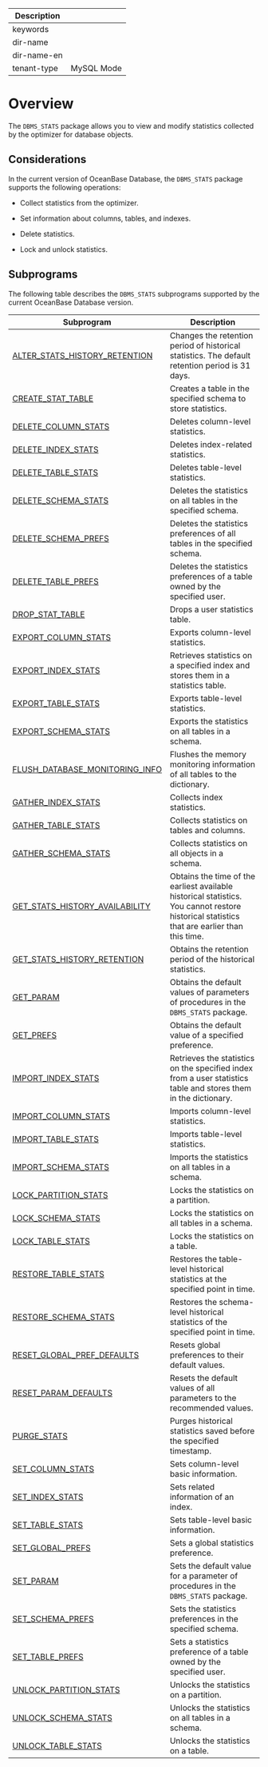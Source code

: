 | Description   |                 |
|---------------|-----------------|
| keywords      |                 |
| dir-name      |                 |
| dir-name-en   |                 |
| tenant-type   | MySQL Mode      |

# Overview


The `DBMS_STATS` package allows you to view and modify statistics collected by the optimizer for database objects.

## Considerations

In the current version of OceanBase Database, the `DBMS_STATS` package supports the following operations:

* Collect statistics from the optimizer.

* Set information about columns, tables, and indexes.

* Delete statistics.

* Lock and unlock statistics.


## Subprograms

The following table describes the `DBMS_STATS` subprograms supported by the current OceanBase Database version.

| **Subprogram** | **Description** |
|-------------------------------------------------------------|------------------------------------------|
| [ALTER_STATS_HISTORY_RETENTION](../15900.dbms-stats-mysql/200.alter-stats-history-retention-mysql.md) | Changes the retention period of historical statistics. The default retention period is 31 days.  |
| [CREATE_STAT_TABLE](../15900.dbms-stats-mysql/300.create-stat-table-mysql.md) | Creates a table in the specified schema to store statistics.  |
| [DELETE_COLUMN_STATS](../15900.dbms-stats-mysql/400.delete-column-stats-mysql.md) | Deletes column-level statistics.  |
| [DELETE_INDEX_STATS](../15900.dbms-stats-mysql/500.delete-index-stats-mysql.md) | Deletes index-related statistics.  |
| [DELETE_TABLE_STATS](../15900.dbms-stats-mysql/600.delete-table-stats-mysql.md) | Deletes table-level statistics.  |
| [DELETE_SCHEMA_STATS](../15900.dbms-stats-mysql/700.delete-schema-stats-mysql.md) | Deletes the statistics on all tables in the specified schema.  |
| [DELETE_SCHEMA_PREFS](../15900.dbms-stats-mysql/800.delete-schema-prefs-mysql.md) | Deletes the statistics preferences of all tables in the specified schema.  |
| [DELETE_TABLE_PREFS](../15900.dbms-stats-mysql/900.delete-table-prefs-mysql.md) | Deletes the statistics preferences of a table owned by the specified user.  |
| [DROP_STAT_TABLE](../15900.dbms-stats-mysql/1000.drop-stat-table-mysql.md) | Drops a user statistics table.  |
| [EXPORT_COLUMN_STATS](../15900.dbms-stats-mysql/1100.export-column-stats-mysql.md) | Exports column-level statistics.  |
| [EXPORT_INDEX_STATS](../15900.dbms-stats-mysql/1200.export-index-stats-mysql.md) | Retrieves statistics on a specified index and stores them in a statistics table.  |
| [EXPORT_TABLE_STATS](../15900.dbms-stats-mysql/1300.export-table-stats-mysql.md) | Exports table-level statistics.  |
| [EXPORT_SCHEMA_STATS](../15900.dbms-stats-mysql/1400.export-schema-stats-mysql.md) | Exports the statistics on all tables in a schema.  |
| [FLUSH_DATABASE_MONITORING_INFO](../15900.dbms-stats-mysql/1500.flush-database-monitoring-info-mysql.md) | Flushes the memory monitoring information of all tables to the dictionary.  |
| [GATHER_INDEX_STATS](../15900.dbms-stats-mysql/1600.gather-index-stats-mysql.md) | Collects index statistics.  |
| [GATHER_TABLE_STATS](../15900.dbms-stats-mysql/1700.gather-table-stats-mysql.md) | Collects statistics on tables and columns.  |
| [GATHER_SCHEMA_STATS](../15900.dbms-stats-mysql/1800.gather-schema-stats-mysql.md) | Collects statistics on all objects in a schema.  |
| [GET_STATS_HISTORY_AVAILABILITY](../15900.dbms-stats-mysql/1900.get-stats-history-availability-mysql.md) | Obtains the time of the earliest available historical statistics. You cannot restore historical statistics that are earlier than this time.  |
| [GET_STATS_HISTORY_RETENTION](../15900.dbms-stats-mysql/2000.get-stats-history-retention-mysql.md) | Obtains the retention period of the historical statistics.  |
| [GET_PARAM](../15900.dbms-stats-mysql/2100.get-param-mysql.md) | Obtains the default values of parameters of procedures in the `DBMS_STATS` package.  |
| [GET_PREFS](../15900.dbms-stats-mysql/2200.get-prefs-mysql.md) | Obtains the default value of a specified preference.  |
| [IMPORT_INDEX_STATS](../15900.dbms-stats-mysql/2300.import-index-stats-mysql.md) | Retrieves the statistics on the specified index from a user statistics table and stores them in the dictionary.  |
| [IMPORT_COLUMN_STATS](../15900.dbms-stats-mysql/2400.import-column-stats-mysql.md) | Imports column-level statistics.  |
| [IMPORT_TABLE_STATS](../15900.dbms-stats-mysql/2500.import-table-stats-mysql.md) | Imports table-level statistics.  |
| [IMPORT_SCHEMA_STATS](../15900.dbms-stats-mysql/2600.import-schema-stats-mysql.md) | Imports the statistics on all tables in a schema.  |
| [LOCK_PARTITION_STATS](../15900.dbms-stats-mysql/2700.lock-partition-stats-mysql.md) | Locks the statistics on a partition.  |
| [LOCK_SCHEMA_STATS](../15900.dbms-stats-mysql/2800.lock-schema-stats-mysql.md) | Locks the statistics on all tables in a schema.  |
| [LOCK_TABLE_STATS](../15900.dbms-stats-mysql/2900.lock-table-stats-mysql.md) | Locks the statistics on a table.  |
| [RESTORE_TABLE_STATS](../15900.dbms-stats-mysql/3000.restore-table-stats-mysql.md) | Restores the table-level historical statistics at the specified point in time.  |
| [RESTORE_SCHEMA_STATS](../15900.dbms-stats-mysql/3100.restore-schema-stats-mysql.md) | Restores the schema-level historical statistics of the specified point in time.  |
| [RESET_GLOBAL_PREF_DEFAULTS](../15900.dbms-stats-mysql/3200.reset-global-pref-defaults-mysql.md) | Resets global preferences to their default values.  |
| [RESET_PARAM_DEFAULTS](../15900.dbms-stats-mysql/3300.reset-param-defaults-mysql.md) | Resets the default values of all parameters to the recommended values.  |
| [PURGE_STATS](../15900.dbms-stats-mysql/3400.purge-stats-mysql.md) | Purges historical statistics saved before the specified timestamp.  |
| [SET_COLUMN_STATS](../15900.dbms-stats-mysql/3500.set-column-stats-mysql.md) | Sets column-level basic information.  |
| [SET_INDEX_STATS](../15900.dbms-stats-mysql/3600.set-index-stats-mysql.md) | Sets related information of an index.  |
| [SET_TABLE_STATS](../15900.dbms-stats-mysql/3700.set-table-stats-mysql.md) | Sets table-level basic information.  |
| [SET_GLOBAL_PREFS](../15900.dbms-stats-mysql/3800.set-global-prefs-mysql.md) | Sets a global statistics preference.  |
| [SET_PARAM](../15900.dbms-stats-mysql/3900.set-param-mysql.md) | Sets the default value for a parameter of procedures in the `DBMS_STATS` package.  |
| [SET_SCHEMA_PREFS](../15900.dbms-stats-mysql/4000.set-schema-prefs-mysql.md) | Sets the statistics preferences in the specified schema.  |
| [SET_TABLE_PREFS](../15900.dbms-stats-mysql/4100.set-table-prefs-mysql.md) | Sets a statistics preference of a table owned by the specified user.  |
| [UNLOCK_PARTITION_STATS](../15900.dbms-stats-mysql/4200.unlock-partition-stats-mysql.md) | Unlocks the statistics on a partition.  |
| [UNLOCK_SCHEMA_STATS](../15900.dbms-stats-mysql/4300.unlock-schema-stats-mysql.md) | Unlocks the statistics on all tables in a schema.  |
| [UNLOCK_TABLE_STATS](../15900.dbms-stats-mysql/4400.unlock-table-stats-mysql.md) | Unlocks the statistics on a table.  |


